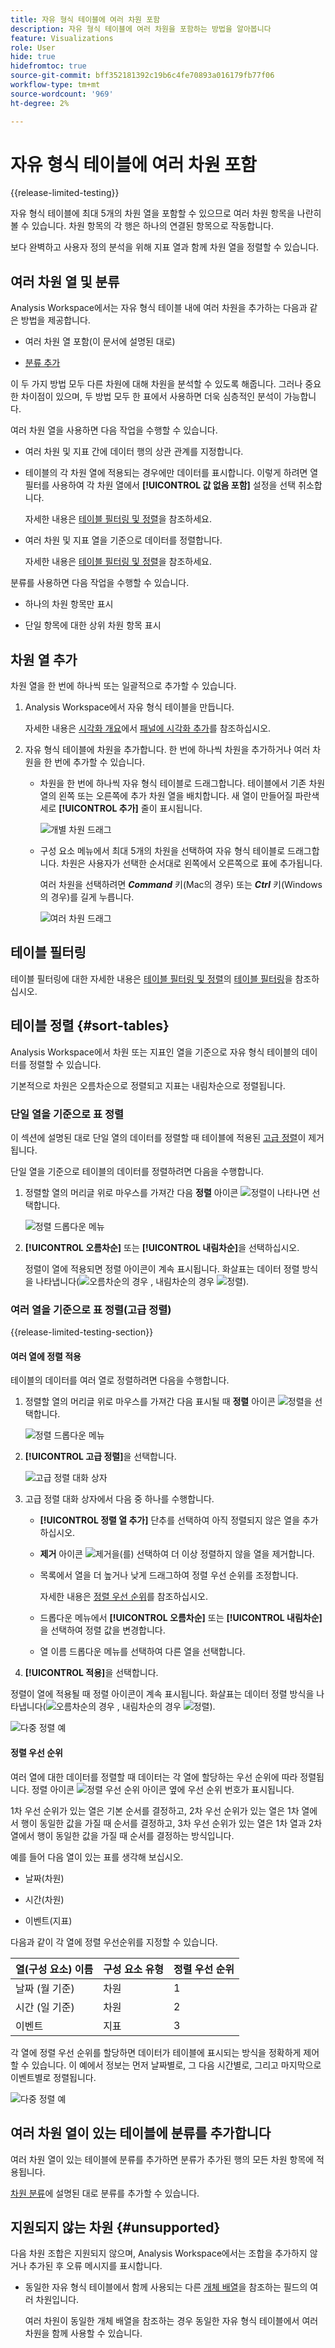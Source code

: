 ```yaml
---
title: 자유 형식 테이블에 여러 차원 포함
description: 자유 형식 테이블에 여러 차원을 포함하는 방법을 알아봅니다
feature: Visualizations
role: User
hide: true
hidefromtoc: true
source-git-commit: bff352181392c19b6c4fe70893a016179fb77f06
workflow-type: tm+mt
source-wordcount: '969'
ht-degree: 2%

---
```


# 자유 형식 테이블에 여러 차원 포함

{{release-limited-testing}}

자유 형식 테이블에 최대 5개의 차원 열을 포함할 수 있으므로 여러 차원 항목을 나란히 볼 수 있습니다. 차원 항목의 각 행은 하나의 연결된 항목으로 작동합니다.

보다 완벽하고 사용자 정의 분석을 위해 지표 열과 함께 차원 열을 정렬할 수 있습니다.

## 여러 차원 열 및 분류

Analysis Workspace에서는 자유 형식 테이블 내에 여러 차원을 추가하는 다음과 같은 방법을 제공합니다.

* 여러 차원 열 포함(이 문서에 설명된 대로)

* [분류 추가](/help/components/dimensions/t-breakdown-fa.md)

이 두 가지 방법 모두 다른 차원에 대해 차원을 분석할 수 있도록 해줍니다. 그러나 중요한 차이점이 있으며, 두 방법 모두 한 표에서 사용하면 더욱 심층적인 분석이 가능합니다.

여러 차원 열을 사용하면 다음 작업을 수행할 수 있습니다.

* 여러 차원 및 지표 간에 데이터 행의 상관 관계를 지정합니다.

* 테이블의 각 차원 열에 적용되는 경우에만 데이터를 표시합니다. 이렇게 하려면 열 필터를 사용하여 각 차원 열에서 **[!UICONTROL 값 없음 포함]** 설정을 선택 취소합니다.

  자세한 내용은 [테이블 필터링 및 정렬](/help/analysis-workspace/visualizations/freeform-table/filter-and-sort.md)을 참조하세요.

* 여러 차원 및 지표 열을 기준으로 데이터를 정렬합니다.

  자세한 내용은 [테이블 필터링 및 정렬](/help/analysis-workspace/visualizations/freeform-table/filter-and-sort.md)을 참조하세요.

분류를 사용하면 다음 작업을 수행할 수 있습니다.

* 하나의 차원 항목만 표시

* 단일 항목에 대한 상위 차원 항목 표시

## 차원 열 추가

차원 열을 한 번에 하나씩 또는 일괄적으로 추가할 수 있습니다.

1. Analysis Workspace에서 자유 형식 테이블을 만듭니다.

   자세한 내용은 [시각화 개요](/help/analysis-workspace/visualizations/freeform-analysis-visualizations.md#add-visualizations-to-a-panel)에서 [패널에 시각화 추가](/help/analysis-workspace/visualizations/freeform-analysis-visualizations.md)를 참조하십시오.

1. 자유 형식 테이블에 차원을 추가합니다. 한 번에 하나씩 차원을 추가하거나 여러 차원을 한 번에 추가할 수 있습니다.

   * 차원을 한 번에 하나씩 자유 형식 테이블로 드래그합니다. 테이블에서 기존 차원 열의 왼쪽 또는 오른쪽에 추가 차원 열을 배치합니다. 새 열이 만들어질 파란색 세로 **[!UICONTROL 추가]** 줄이 표시됩니다.

     ![개별 차원 드래그](assets/dimensions-add-individually.png)

   * 구성 요소 메뉴에서 최대 5개의 차원을 선택하여 자유 형식 테이블로 드래그합니다. 차원은 사용자가 선택한 순서대로 왼쪽에서 오른쪽으로 표에 추가됩니다.

     여러 차원을 선택하려면 ***Command*** 키(Mac의 경우) 또는 ***Ctrl*** 키(Windows의 경우)를 길게 누릅니다.

     ![여러 차원 드래그](assets/dimensions-add-multiple.png)

## 테이블 필터링

테이블 필터링에 대한 자세한 내용은 [테이블 필터링 및 정렬](/help/analysis-workspace/visualizations/freeform-table/filter-and-sort.md#filter-tables)의 [테이블 필터링](/help/analysis-workspace/visualizations/freeform-table/filter-and-sort.md)을 참조하십시오.

## 테이블 정렬 {#sort-tables}

<!--At GA, move this section into the "Filter and sort tables" article and replace the current "Sort tables" section. Change the "Filter tables" section above to "Filter and sort tables" and link to the other article. Also add row to Guardrails article. -->

Analysis Workspace에서 차원 또는 지표인 열을 기준으로 자유 형식 테이블의 데이터를 정렬할 수 있습니다.

기본적으로 차원은 오름차순으로 정렬되고 지표는 내림차순으로 정렬됩니다.

### 단일 열을 기준으로 표 정렬

이 섹션에 설명된 대로 단일 열의 데이터를 정렬할 때 테이블에 적용된 [고급 정렬](#sort-tables-by-multiple-columns-advanced-sorting)이 제거됩니다.

단일 열을 기준으로 테이블의 데이터를 정렬하려면 다음을 수행합니다.

1. 정렬할 열의 머리글 위로 마우스를 가져간 다음 **정렬** 아이콘 ![정렬](/help/assets/icons/SortOrderDown.svg)이 나타나면 선택합니다.

   ![정렬 드롭다운 메뉴](assets/sort-dropdown-menu.png)

1. **[!UICONTROL 오름차순]** 또는 **[!UICONTROL 내림차순]**&#x200B;을 선택하십시오.

   정렬이 열에 적용되면 정렬 아이콘이 계속 표시됩니다. 화살표는 데이터 정렬 방식을 나타냅니다(![오름차순의 경우 &#x200B;](/help/assets/icons/SortOrderUp.svg), 내림차순의 경우 ![정렬](/help/assets/icons/SortOrderDown.svg)).

### 여러 열을 기준으로 표 정렬(고급 정렬)

{{release-limited-testing-section}}

#### 여러 열에 정렬 적용

테이블의 데이터를 여러 열로 정렬하려면 다음을 수행합니다.

1. 정렬할 열의 머리글 위로 마우스를 가져간 다음 표시될 때 **정렬** 아이콘 ![정렬](/help/assets/icons/SortOrderDown.svg)을 선택합니다.

   ![정렬 드롭다운 메뉴](assets/sort-dropdown-menu.png)

1. **[!UICONTROL 고급 정렬]**&#x200B;을 선택합니다.

   ![고급 정렬 대화 상자](assets/sort-advanced-dialog.png)

1. 고급 정렬 대화 상자에서 다음 중 하나를 수행합니다.

   * **[!UICONTROL 정렬 열 추가]** 단추를 선택하여 아직 정렬되지 않은 열을 추가하십시오.

   * **제거** 아이콘 ![제거](/help/assets/icons/Close.svg)을(를) 선택하여 더 이상 정렬하지 않을 열을 제거합니다.

   * 목록에서 열을 더 높거나 낮게 드래그하여 정렬 우선 순위를 조정합니다.

     자세한 내용은 [정렬 우선 순위](#sort-priority)를 참조하십시오.

   * 드롭다운 메뉴에서 **[!UICONTROL 오름차순]** 또는 **[!UICONTROL 내림차순]**&#x200B;을 선택하여 정렬 값을 변경합니다.

   * 열 이름 드롭다운 메뉴를 선택하여 다른 열을 선택합니다.

1. **[!UICONTROL 적용]**&#x200B;을 선택합니다.

정렬이 열에 적용될 때 정렬 아이콘이 계속 표시됩니다. 화살표는 데이터 정렬 방식을 나타냅니다(![오름차순의 경우 &#x200B;](/help/assets/icons/SortOrderUp.svg), 내림차순의 경우 ![정렬](/help/assets/icons/SortOrderDown.svg)).

![다중 정렬 예](assets/dimensions-multiple-sort.png)

#### 정렬 우선 순위

여러 열에 대한 데이터를 정렬할 때 데이터는 각 열에 할당하는 우선 순위에 따라 정렬됩니다. 정렬 아이콘 ![정렬 우선 순위 아이콘](assets/sort-priority-icon.png) 옆에 우선 순위 번호가 표시됩니다.

1차 우선 순위가 있는 열은 기본 순서를 결정하고, 2차 우선 순위가 있는 열은 1차 열에서 행이 동일한 값을 가질 때 순서를 결정하고, 3차 우선 순위가 있는 열은 1차 열과 2차 열에서 행이 동일한 값을 가질 때 순서를 결정하는 방식입니다.

예를 들어 다음 열이 있는 표를 생각해 보십시오.

* 날짜(차원)

* 시간(차원)

* 이벤트(지표)

다음과 같이 각 열에 정렬 우선순위를 지정할 수 있습니다.

| 열(구성 요소) 이름 | 구성 요소 유형 | 정렬 우선 순위 |
|---------|----------|---------|
| 날짜 (월 기준) | 차원 | 1 |
| 시간 (일 기준) | 차원 | 2 |
| 이벤트 | 지표 | 3 |

각 열에 정렬 우선 순위를 할당하면 데이터가 테이블에 표시되는 방식을 정확하게 제어할 수 있습니다. 이 예에서 정보는 먼저 날짜별로, 그 다음 시간별로, 그리고 마지막으로 이벤트별로 정렬됩니다.

![다중 정렬 예](assets/dimensions-multiple-sort.png)

## 여러 차원 열이 있는 테이블에 분류를 추가합니다

여러 차원 열이 있는 테이블에 분류를 추가하면 분류가 추가된 행의 모든 차원 항목에 적용됩니다.

[차원 분류](/help/components/dimensions/t-breakdown-fa.md)에 설명된 대로 분류를 추가할 수 있습니다.

## 지원되지 않는 차원 {#unsupported}

다음 차원 조합은 지원되지 않으며, Analysis Workspace에서는 조합을 추가하지 않거나 추가된 후 오류 메시지를 표시합니다.

* 동일한 자유 형식 테이블에서 함께 사용되는 다른 [개체 배열](/help/use-cases/object-arrays.md)을 참조하는 필드의 여러 차원입니다.

  여러 차원이 동일한 개체 배열을 참조하는 경우 동일한 자유 형식 테이블에서 여러 차원을 함께 사용할 수 있습니다.